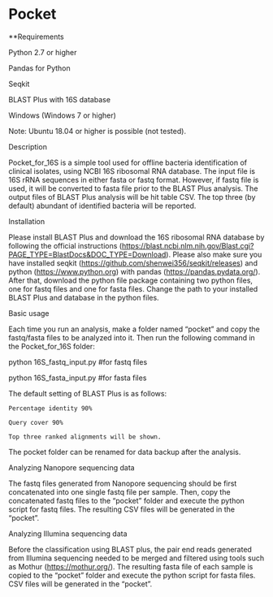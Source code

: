 # Pocket
**Requirements 

Python 2.7 or higher 

Pandas for Python 

Seqkit 

BLAST Plus with 16S database 

Windows (Windows 7 or higher) 

Note: Ubuntu 18.04 or higher is possible (not tested). 

 

Description 

Pocket_for_16S is a simple tool used for offline bacteria identification of clinical isolates, using NCBI 16S ribosomal RNA database. The input file is 16S rRNA sequences in either fasta or fastq format. However, if fastq file is used, it will be converted to fasta file prior to the BLAST Plus analysis. The output files of BLAST Plus analysis will be hit table CSV. The top three (by default) abundant of identified bacteria will be reported. 

 

Installation 

Please install BLAST Plus and download the 16S ribosomal RNA database by following the official instructions (https://blast.ncbi.nlm.nih.gov/Blast.cgi?PAGE_TYPE=BlastDocs&DOC_TYPE=Download). Please also make sure you have installed seqkit (https://github.com/shenwei356/seqkit/releases) and python (https://www.python.org) with pandas (https://pandas.pydata.org/). After that, download the python file package containing two python files, one for fastq files and one for fasta files. Change the path to your installed BLAST Plus and database in the python files. 

 

Basic usage 

Each time you run an analysis, make a folder named “pocket” and copy the fastq/fasta files to be analyzed into it. Then run the following command in the Pocket_for_16S folder: 

 

python 16S_fastq_input.py #for fastq files 

python 16S_fasta_input.py #for fasta files 

 

The default setting of BLAST Plus is as follows: 

    Percentage identity 90% 

    Query cover 90% 

    Top three ranked alignments will be shown. 

The pocket folder can be renamed for data backup after the analysis. 

 

Analyzing Nanopore sequencing data 

The fastq files generated from Nanopore sequencing should be first concatenated into one single fastq file per sample. Then, copy the concatenated fastq files to the “pocket” folder and execute the python script for fastq files. The resulting CSV files will be generated in the “pocket”. 

 

Analyzing Illumina sequencing data 

Before the classification using BLAST plus, the pair end reads generated from Illumina sequencing needed to be merged and filtered using tools such as Mothur (https://mothur.org/). The resulting fasta file of each sample is copied to the “pocket” folder and execute the python script for fasta files. CSV files will be generated in the “pocket”. 
